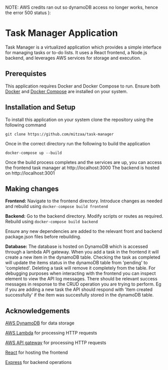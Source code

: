 NOTE: AWS credits ran out so dynamoDB access no longer works, hence the error 500 status ):


# Task Manager Application

Task Manager is a virtualized application which provides a simple interface for managing tasks or to-do lists. It uses a React frontend, a Node.js backend, and leverages AWS services for storage and execution.

## Prerequistes

This application requires Docker and Docker Compose to run. Ensure both [Docker](https://docs.docker.com/get-docker/) and [Docker Compose](https://docs.docker.com/compose/) are installed on your system.

## **Installation and Setup**   

To install this application on your system clone the repository using the following command   

```git clone https://github.com/mitzaa/task-manager```  

Once in the correct directory run the following to build the application  

```docker-compose up --build```

Once the build process completes and the services are up, you can access the frontend task manager at http://localhost:3000
The backend is hosted on http://localhost:3001


## **Making changes** 

**Frontend:** Navigate to the frontend directory. Introduce changes as needed and rebuild using
```docker-compose build frontend```

**Backend:** Go to the backend directory. Modify scripts or routes as required. Rebuild using 
```docker-compose build backend``` 

Ensure any new dependencies are added to the relevant front and backend package.json files before rebuilding.

**Database:** The database is hosted on DynamoDB which is accessed through a lambda API gateway. When you add a task in the frontend it will create a new item in the dynamoDB table. Checking the task as completed will update the items status in the dynamoDB table from 'pending' to 'completed'. Deleting a task will remove it completely from the table. For debugging purposes when interacting with the frontend you can inspect element to view the API log messages. There should be relevant success messages in response to the CRUD operation you are trying to perform. Eg if you are adding a new task the API should respond with 'Item created successfully' if the item was succesfully stored in the dynamoDB table. 


## **Acknowledgements**

[AWS DynamoDB](https://aws.amazon.com/dynamodb/) for data storage

[AWS Lambda](https://aws.amazon.com/lambda/)  for processing HTTP requests

[AWS API gateway](https://aws.amazon.com/api-gateway/)  for processing HTTP requests

[React](https://react.dev/)  for hosting the frontend

[Express](https://expressjs.com/) for backend operations



